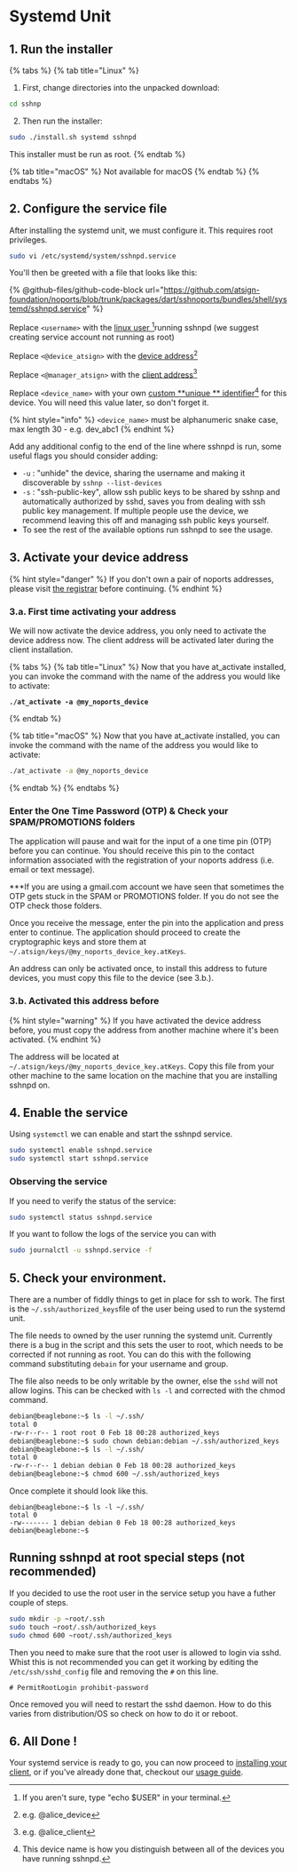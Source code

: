 # Systemd Unit

## 1. Run the installer

{% tabs %}
{% tab title="Linux" %}
1. First, change directories into the unpacked download:

```sh
cd sshnp
```

2. Then run the installer:

```sh
sudo ./install.sh systemd sshnpd
```

This installer must be run as root.
{% endtab %}

{% tab title="macOS" %}
Not available for macOS
{% endtab %}
{% endtabs %}

## 2. Configure the service file

After installing the systemd unit, we must configure it. This requires root privileges.

```bash
sudo vi /etc/systemd/system/sshnpd.service
```

You'll then be greeted with a file that looks like this:

{% @github-files/github-code-block url="https://github.com/atsign-foundation/noports/blob/trunk/packages/dart/sshnoports/bundles/shell/systemd/sshnpd.service" %}

Replace `<username>` with the [linux user ](#user-content-fn-1)[^1]running sshnpd (we suggest creating service account not running as root)

Replace `<@device_atsign>` with the [device address](#user-content-fn-2)[^2]

Replace `<@manager_atsign>` with the [client address](#user-content-fn-3)[^3]

Replace `<device_name>` with your own [custom \*\*unique \*\* identifier](#user-content-fn-4)[^4] for this device. You will need this value later, so don't forget it.

{% hint style="info" %}
`<device_name>` must be alphanumeric snake case, max length 30 - e.g. dev\_abc1
{% endhint %}

Add any additional config to the end of the line where sshnpd is run, some useful flags you should consider adding:

* `-u` : "unhide" the device, sharing the username and making it discoverable by `sshnp --list-devices`
* `-s` : "ssh-public-key", allow ssh public keys to be shared by sshnp and automatically authorized by sshd, saves you from dealing with ssh public key management. If multiple people use the device, we recommend leaving this off and managing ssh public keys yourself.
* To see the rest of the available options run sshnpd to see the usage.

## 3. Activate your device address

{% hint style="danger" %}
If you don't own a pair of noports addresses, please visit [the registrar](https://my.noports.com/no-ports-invite/14dayfreetrial) before continuing.
{% endhint %}

### 3.a. First time activating your address

We will now activate the device address, you only need to activate the device address now. The client address will be activated later during the client installation.

{% tabs %}
{% tab title="Linux" %}
Now that you have at\_activate installed, you can invoke the command with the name of the address you would like to activate:

<pre class="language-bash"><code class="lang-bash"><strong>./at_activate -a @my_noports_device
</strong></code></pre>
{% endtab %}

{% tab title="macOS" %}
Now that you have at\_activate installed, you can invoke the command with the name of the address you would like to activate:

```bash
./at_activate -a @my_noports_device
```
{% endtab %}
{% endtabs %}

### Enter the One Time Password (OTP) & Check your SPAM/PROMOTIONS folders

The application will pause and wait for the input of a one time pin (OTP) before you can continue. You should receive this pin to the contact information associated with the registration of your noports address (i.e. email or text message).

\*\*\*If you are using a gmail.com account we have seen that sometimes the OTP gets stuck in the SPAM or PROMOTIONS folder. If you do not see the OTP check those folders.

Once you receive the message, enter the pin into the application and press enter to continue. The application should proceed to create the cryptographic keys and store them at `~/.atsign/keys/@my_noports_device_key.atKeys`.

An address can only be activated once, to install this address to future devices, you must copy this file to the device (see 3.b.).

### 3.b. Activated this address before

{% hint style="warning" %}
If you have activated the device address before, you must copy the address from another machine where it's been activated.
{% endhint %}

The address will be located at `~/.atsign/keys/@my_noports_device_key.atKeys`. Copy this file from your other machine to the same location on the machine that you are installing sshnpd on.

## 4. Enable the service

Using `systemctl` we can enable and start the sshnpd service.

```bash
sudo systemctl enable sshnpd.service
sudo systemctl start sshnpd.service
```

### Observing the service

If you need to verify the status of the service:

```bash
sudo systemctl status sshnpd.service
```

If you want to follow the logs of the service you can with

```bash
sudo journalctl -u sshnpd.service -f
```

## 5. Check your environment.

There are a number of fiddly things to get in place for ssh to work. The first is the `~/.ssh/authorized_keys`file of the user being used to run the systemd unit.

The file needs to owned by the user running the systemd unit. Currently there is a bug in the script and this sets the user to root, which needs to be corrected if not running as root. You can do this with the following command substituting `debain` for your username and group.

The file also needs to be only writable by the owner, else the `sshd` will not allow logins. This can be checked with `ls -l` and corrected with the chmod command.

```bash
debian@beaglebone:~$ ls -l ~/.ssh/
total 0
-rw-r--r-- 1 root root 0 Feb 18 00:28 authorized_keys
debian@beaglebone:~$ sudo chown debian:debian ~/.ssh/authorized_keys
debian@beaglebone:~$ ls -l ~/.ssh/
total 0
-rw-r--r-- 1 debian debian 0 Feb 18 00:28 authorized_keys
debian@beaglebone:~$ chmod 600 ~/.ssh/authorized_keys
```

Once complete it should look like this.

```
debian@beaglebone:~$ ls -l ~/.ssh/
total 0
-rw------- 1 debian debian 0 Feb 18 00:28 authorized_keys
debian@beaglebone:~$
```

## Running sshnpd at root special steps (not recommended)

If you decided to use the root user in the service setup you have a futher couple of steps.

```bash
sudo mkdir -p ~root/.ssh
sudo touch ~root/.ssh/authorized_keys
sudo chmod 600 ~root/.ssh/authorized_keys
```

Then you need to make sure that the root user is allowed to login via sshd. Whist this is not recommended you can get it working by editing the `/etc/ssh/sshd_config` file and removing the `#` on this line.

```
# PermitRootLogin prohibit-password
```

Once removed you will need to restart the sshd daemon. How to do this varies from distribution/OS so check on how to do it or reboot.

## 6. All Done !

Your systemd service is ready to go, you can now proceed to [installing your client](../client-installation-sshnp.md), or if you've already done that, checkout our [usage guide](../../../usage/basic-usage-1/).

[^1]: If you aren't sure, type "echo $USER" in your terminal.

[^2]: e.g. @alice\_device

[^3]: e.g. @alice\_client

[^4]: This device name is how you distinguish between all of the devices you have running sshnpd.
